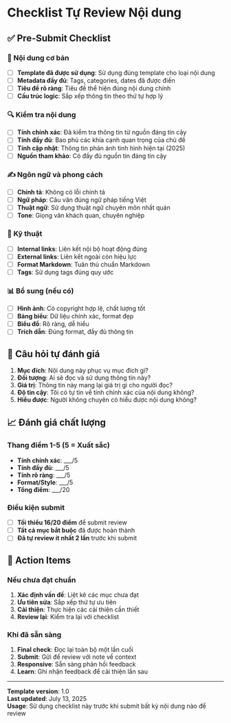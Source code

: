 # Checklist Tự Review Nội dung

## ✅ Pre-Submit Checklist

### 📝 Nội dung cơ bản

- [ ] **Template đã được sử dụng**: Sử dụng đúng template cho loại nội dung
- [ ] **Metadata đầy đủ**: Tags, categories, dates đã được điền
- [ ] **Tiêu đề rõ ràng**: Tiêu đề thể hiện đúng nội dung chính
- [ ] **Cấu trúc logic**: Sắp xếp thông tin theo thứ tự hợp lý

### 🔍 Kiểm tra nội dung

- [ ] **Tính chính xác**: Đã kiểm tra thông tin từ nguồn đáng tin cậy
- [ ] **Tính đầy đủ**: Bao phủ các khía cạnh quan trọng của chủ đề
- [ ] **Tính cập nhật**: Thông tin phản ánh tình hình hiện tại (2025)
- [ ] **Nguồn tham khảo**: Có đầy đủ nguồn tin đáng tin cậy

### ✍️ Ngôn ngữ và phong cách

- [ ] **Chính tả**: Không có lỗi chính tả
- [ ] **Ngữ pháp**: Câu văn đúng ngữ pháp tiếng Việt
- [ ] **Thuật ngữ**: Sử dụng thuật ngữ chuyên môn nhất quán
- [ ] **Tone**: Giọng văn khách quan, chuyên nghiệp

### 🔗 Kỹ thuật

- [ ] **Internal links**: Liên kết nội bộ hoạt động đúng
- [ ] **External links**: Liên kết ngoài còn hiệu lực
- [ ] **Format Markdown**: Tuân thủ chuẩn Markdown
- [ ] **Tags**: Sử dụng tags đúng quy ước

### 📊 Bổ sung (nếu có)

- [ ] **Hình ảnh**: Có copyright hợp lệ, chất lượng tốt
- [ ] **Bảng biểu**: Dữ liệu chính xác, format đẹp
- [ ] **Biểu đồ**: Rõ ràng, dễ hiểu
- [ ] **Trích dẫn**: Đúng format, đầy đủ thông tin

## 🎯 Câu hỏi tự đánh giá

1. **Mục đích**: Nội dung này phục vụ mục đích gì?
2. **Đối tượng**: Ai sẽ đọc và sử dụng thông tin này?
3. **Giá trị**: Thông tin này mang lại giá trị gì cho người đọc?
4. **Độ tin cậy**: Tôi có tự tin về tính chính xác của nội dung không?
5. **Hiểu được**: Người không chuyên có hiểu được nội dung không?

## 📈 Đánh giá chất lượng

### Thang điểm 1-5 (5 = Xuất sắc)

- **Tính chính xác**: ___/5
- **Tính đầy đủ**: ___/5  
- **Tính rõ ràng**: ___/5
- **Format/Style**: ___/5
- **Tổng điểm**: ___/20

### Điều kiện submit

- [ ] **Tối thiểu 16/20 điểm** để submit review
- [ ] **Tất cả mục bắt buộc** đã được hoàn thành
- [ ] **Đã tự review ít nhất 2 lần** trước khi submit

## 🔄 Action Items

### Nếu chưa đạt chuẩn

1. **Xác định vấn đề**: Liệt kê các mục chưa đạt
2. **Ưu tiên sửa**: Sắp xếp thứ tự ưu tiên
3. **Cải thiện**: Thực hiện các cải thiện cần thiết
4. **Review lại**: Kiểm tra lại với checklist

### Khi đã sẵn sàng

1. **Final check**: Đọc lại toàn bộ một lần cuối
2. **Submit**: Gửi để review với note về context
3. **Responsive**: Sẵn sàng phản hồi feedback
4. **Learn**: Ghi nhận feedback để cải thiện lần sau

---

**Template version**: 1.0  
**Last updated**: July 13, 2025  
**Usage**: Sử dụng checklist này trước khi submit bất kỳ nội dung nào để review
